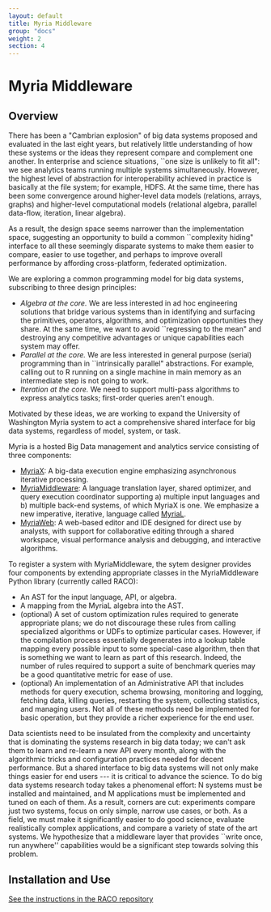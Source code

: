 ```yaml
---
layout: default
title: Myria Middleware
group: "docs"
weight: 2
section: 4
---
```


# Myria Middleware

## Overview

There has been a "Cambrian explosion" of big data systems proposed and evaluated in the last eight years, but relatively little understanding of how these systems or the ideas they represent compare and complement one another.  In enterprise and science situations, ``one size is unlikely to fit all": we see analytics teams running multiple systems simultaneously.  However, the highest level of abstraction for interoperability achieved in practice is basically at the file system; for example, HDFS.   At the same time, there has been some convergence around higher-level data models (relations, arrays, graphs) and higher-level computational models (relational algebra, parallel data-flow, iteration, linear algebra).

As a result, the design space seems narrower than the implementation space, suggesting an opportunity to build a common ``complexity hiding" interface to all these seemingly disparate systems to make them easier to compare, easier to use together, and perhaps to improve overall performance by affording cross-platform, federated optimization.

We are exploring a common programming model for big data systems, subscribing to three design principles:

* *Algebra at the core.* We are less interested in ad hoc engineering solutions that bridge various systems than in identifying and surfacing the primitives, operators, algorithms, and optimization opportunities they share. At the same time, we want to avoid ``regressing to the mean" and destroying any competitive advantages or unique capabilities each system may offer.
* *Parallel at the core.* We are less interested in general purpose (serial) programming than in ``intrinsically parallel" abstractions.  For example, calling out to R running on a single machine in main memory as an intermediate step is not going to work.
* *Iteration at the core.* We need to support multi-pass algorithms to express analytics tasks; first-order queries aren't enough.

Motivated by these ideas, we are working to expand the University of Washington Myria system to act a comprehensive shared interface for big data systems, regardless of model, system, or task.

Myria is a hosted Big Data management and analytics service consisting of three components:

* [MyriaX](https://github.com/uwescience/myria): A big-data execution engine emphasizing asynchronous iterative processing.
* [MyriaMiddleware](https://github.com/uwescience/raco): A language translation layer, shared optimizer, and query execution coordinator supporting a) multiple input languages and b) multiple back-end systems, of which MyriaX is one.   We emphasize a new imperative, iterative,  language called [MyriaL](myrial.html).
* [MyriaWeb](https://github.com/uwescience/myria-web): A web-based editor and IDE designed for direct use by analysts, with support for collaborative editing through a shared workspace, visual performance analysis and debugging, and interactive algorithms.

To register a system with MyriaMiddleware, the sytem designer provides four components by extending appropriate classes in the MyriaMiddleware Python library (currently called RACO):

* An AST for the input language, API, or algebra.
* A mapping from the MyriaL algebra into the AST.
* (optional) A set of custom optimization rules required to generate appropriate plans; we do not discourage these rules from calling specialized algorithms or UDFs to optimize particular cases.   However, if the compilation process essentially degenerates into a lookup table mapping every possible input to some special-case algorithm, then that is something we want to learn as part of this research.  Indeed, the number of rules required to support a suite of benchmark queries may be a good quantitative metric for ease of use.
* (optional) An implementation of an Administrative API that includes methods for query execution, schema browsing, monitoring and logging, fetching data, killing queries, restarting the system, collecting statistics, and managing users.  Not all of these methods need be implemented for basic operation, but they provide a richer experience for the end user.

Data scientists need to be insulated from the complexity and uncertainty that is dominating the systems research in big data today; we can't ask them to learn and re-learn a new API every month, along with the algorithmic tricks and configuration practices needed for decent performance.  But a shared interface to big data systems will not only make things easier for end users --- it is critical to advance the science.  To do big data systems research today takes a phenomenal effort: N systems must be installed and maintained, and M applications must be implemented and tuned on each of them.  As a result, corners are cut: experiments compare just two systems, focus on only simple, narrow use cases, or both.  As a field, we must make it significantly easier to do good science, evaluate realistically complex applications, and compare a variety of state of the art systems.  We hypothesize that a middleware layer that provides ``write once, run anywhere'' capabilities would be a significant step towards solving this problem.

## Installation and Use

[See the instructions in the RACO repository](https://github.com/uwescience/raco/blob/master/README.md)
